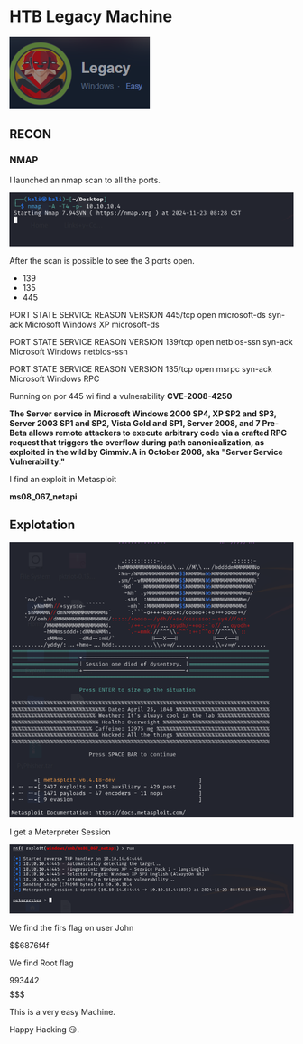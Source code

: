 # HTB Legacy Machine

![alt text](image.png)

## RECON 

### NMAP 

I launched an nmap scan to all the ports.

![alt text](image-1.png)


After the scan is possible to see the  3  ports open.

* 139
* 135
* 445



PORT    STATE SERVICE      REASON  VERSION
445/tcp open  microsoft-ds syn-ack Microsoft Windows XP microsoft-ds

PORT    STATE SERVICE     REASON  VERSION
139/tcp open  netbios-ssn syn-ack Microsoft Windows netbios-ssn

PORT    STATE SERVICE REASON  VERSION
135/tcp open  msrpc   syn-ack Microsoft Windows RPC


Running on por 445 wi find a vulnerability **CVE-2008-4250**

**The Server service in Microsoft Windows 2000 SP4, XP SP2 and SP3, Server 2003 SP1 and SP2, Vista Gold and SP1, Server 2008, and 7 Pre-Beta allows remote attackers to execute arbitrary code via a crafted RPC request that triggers the overflow during path canonicalization, as exploited in the wild by Gimmiv.A in October 2008, aka "Server Service Vulnerability."**


I find an exploit in Metasploit

**ms08_067_netapi**

## Explotation

![alt text](image-2.png)


I get a Meterpreter Session 

![alt text](image-3.png)



We find the firs flag on user John 

$$$$$$$$$$$$$$$$$$$$$$6876f4f

We find Root flag 

993442$$$$$$$$$$$$$$$$$$$$$$$

This is a very easy Machine.


Happy Hacking 😏.








